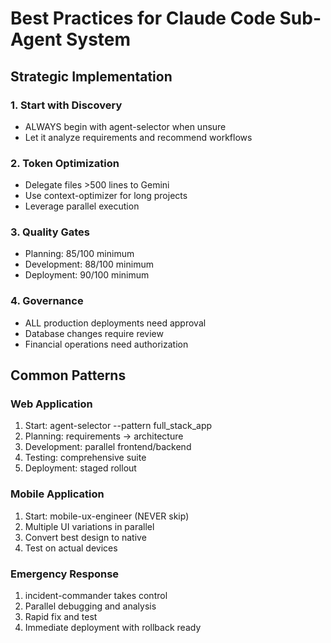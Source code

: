 # Best Practices for Claude Code Sub-Agent System

## Strategic Implementation

### 1. Start with Discovery
- ALWAYS begin with agent-selector when unsure
- Let it analyze requirements and recommend workflows

### 2. Token Optimization
- Delegate files >500 lines to Gemini
- Use context-optimizer for long projects
- Leverage parallel execution

### 3. Quality Gates
- Planning: 85/100 minimum
- Development: 88/100 minimum
- Deployment: 90/100 minimum

### 4. Governance
- ALL production deployments need approval
- Database changes require review
- Financial operations need authorization

## Common Patterns

### Web Application
1. Start: agent-selector --pattern full_stack_app
2. Planning: requirements → architecture
3. Development: parallel frontend/backend
4. Testing: comprehensive suite
5. Deployment: staged rollout

### Mobile Application
1. Start: mobile-ux-engineer (NEVER skip)
2. Multiple UI variations in parallel
3. Convert best design to native
4. Test on actual devices

### Emergency Response
1. incident-commander takes control
2. Parallel debugging and analysis
3. Rapid fix and test
4. Immediate deployment with rollback ready
